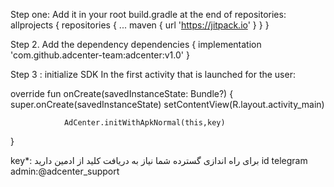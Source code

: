 Step one:
Add it in your root build.gradle at the end of repositories:
	allprojects {
		repositories {
			...
			maven { url 'https://jitpack.io' }
		}
	}

Step 2. Add the dependency
dependencies {
	        implementation 'com.github.adcenter-team:adcenter:v1.0'
	}

Step 3 : initialize SDK
In the first activity that is launched for the user:

override fun onCreate(savedInstanceState: Bundle?) {
        super.onCreate(savedInstanceState)
        setContentView(R.layout.activity_main)

				AdCenter.initWithApkNormal(this,key)

}

key*:
برای راه اندازی گسترده شما نیاز به دریافت کلید از ادمین  دارید 
id telegram admin:@adcenter_support

